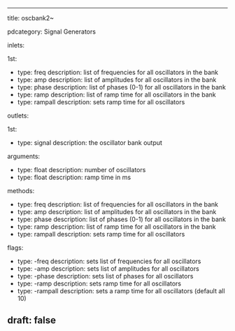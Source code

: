 --- 


title: oscbank2~

pdcategory: Signal Generators

inlets:

  1st:
  - type: freq <list>
    description: list of frequencies for all oscillators in the bank
  - type: amp <list>
    description: list of amplitudes for all oscillators in the bank
  - type: phase <list>
    description: list of phases (0-1) for all oscillators in the bank
  - type: ramp <list>
    description: list of ramp time for all oscillators in the bank
  - type: rampall <float>
    description: sets ramp time for all oscillators

outlets:

  1st:
  - type: signal
    description: the oscillator bank output

arguments:
  - type: float
    description: number of oscillators
  - type: float
    description: ramp time in ms

methods:
  - type: freq <list>
    description: list of frequencies for all oscillators in the bank
  - type: amp <list>
    description: list of amplitudes for all oscillators in the bank
  - type: phase <list>
    description: list of phases (0-1) for all oscillators in the bank
  - type: ramp <list>
    description: list of ramp time for all oscillators in the bank
  - type: rampall <float>
    description: sets ramp time for all oscillators

flags:
  - type: -freq <list>
    description: sets list of frequencies for all oscillators
  - type: -amp <list>
    description: sets list of amplitudes for all oscillators
  - type: -phase <list>
    description: sets list of phases for all oscillators
  - type: -ramp <list>
    description: sets ramp time for all oscillators
  - type: -rampall <float>
    description: sets a ramp time for all oscillators (default all 10)

draft: false
---